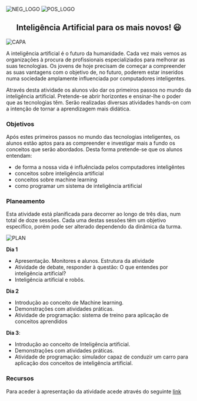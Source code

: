 ![NEG_LOGO](https://github.com/joaogaspar00/IA-para-mais-novos/blob/main/img/IST_A_RGB_NEG.png#gh-dark-mode-only)
![POS_LOGO](https://github.com/joaogaspar00/IA-para-mais-novos/blob/main/img/IST_A_RGB_POS.png#gh-light-mode-only)

<div align="center">
    <h2>Inteligência Artificial para os mais novos! 😃</h2> 
 </div>  

 ![CAPA](https://github.com/joaogaspar00/IA-para-mais-novos/blob/main/img/capa.png)

A inteligência artificial é o futuro da humanidade. Cada vez mais vemos as organizações à procura de profissionais especializiados para melhorar as suas tecnologias. Os jovens de hoje precisam de começar a compreender as suas vantagens com o objetivo de, no futuro, poderem estar inseridos numa sociedade amplamente influenciada por computadores inteligentes.

Através desta atividade os alunos vão dar os primeiros passos no mundo da inteligência artificial. Pretende-se abrir horizontes e ensinar-lhe o poder que as tecnologias têm. Serão realizadas diversas atividades hands-on com a intenção de tornar a aprendizagem mais didática.

### Objetivos

Após estes primeiros passos no mundo das tecnologias inteligentes, os alunos estão aptos para as compreender e investigar mais a fundo os conceitos que serão abordados. Desta forma pretende-se que os alunos entendam:

- de forma a nossa vida é influênciada pelos computadores inteligêntes
- conceitos sobre inteligência artificial
- conceitos sobre machine learning
- como programar um sistema de inteligência artificial

### Planeamento

Esta atividade está planificada para decorrer ao longo de três dias, num total de doze sessões. Cada uma destas sessões têm um objetivo especifíco, porém pode ser alterado dependendo da dinâmica da turma.

![PLAN](https://github.com/joaogaspar00/IA-para-mais-novos/blob/main/img/planificacao.png#gh-dark-mode-only)

__Dia 1__
- Apresentação. Monitores e alunos. Estrutura da atividade
- Atividade de debate, responder à questão: O que entendes por inteligência artificial?
- Inteligência artificial e robôs.

__Dia 2__
- Introdução ao conceito de Machine learning.
- Demonstrações com atividades práticas.
- Atividade de programação: sistema de treino para aplicação de conceitos aprendidos

__Dia 3__:
- Introdução ao conceito de Inteligência artificial.
- Demonstrações com atividades práticas.
- Atividade de programação: simulador capaz de conduzir um carro para aplicação dos conceitos de inteligência artificial.

### Recursos

Para aceder à apresentação da atividade acede através do seguinte [link](https://drive.google.com/drive/folders/1GpFFsYo5em-bD7jWbIA4UCFlKILLTIQu?usp=sharing)
